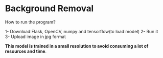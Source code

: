 # Background Removal

How to run the program?

1- Download Flask, OpenCV, numpy and tensorflow(to load model)
2- Run it 
3- Upload image in jpg format

**This model is trained in a small resolution to avoid consuming a lot of resources and time**.


